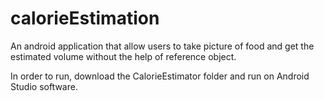 # calorieEstimation
An android application that allow users to take picture of food and get the estimated volume without the help of reference object.

In order to run, download the CalorieEstimator folder and run on Android Studio software.
